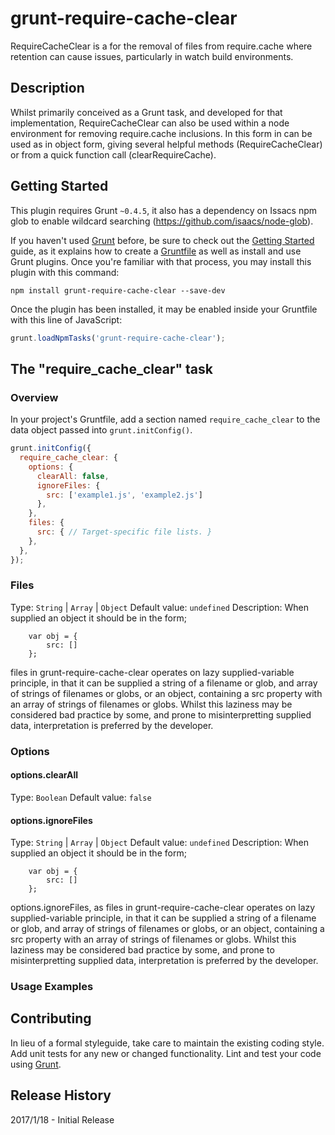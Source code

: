 # grunt-require-cache-clear
RequireCacheClear is a for the removal of files from require.cache where retention can cause issues, particularly in watch build environments.
## Description
Whilst primarily conceived as a Grunt task, and developed for that implementation, RequireCacheClear can also be used within a node environment for removing require.cache inclusions. In this form in can be used as in object form, giving several helpful methods (RequireCacheClear) or from a quick function call (clearRequireCache).

## Getting Started
This plugin requires Grunt `~0.4.5`, it also has a dependency on Issacs npm glob to enable wildcard searching (https://github.com/isaacs/node-glob).

If you haven't used [Grunt](http://gruntjs.com/) before, be sure to check out the [Getting Started](http://gruntjs.com/getting-started) guide, as it explains how to create a [Gruntfile](http://gruntjs.com/sample-gruntfile) as well as install and use Grunt plugins. Once you're familiar with that process, you may install this plugin with this command:

```shell
npm install grunt-require-cache-clear --save-dev
```

Once the plugin has been installed, it may be enabled inside your Gruntfile with this line of JavaScript:

```js
grunt.loadNpmTasks('grunt-require-cache-clear');
```

## The "require_cache_clear" task

### Overview
In your project's Gruntfile, add a section named `require_cache_clear` to the data object passed into `grunt.initConfig()`.

```js
grunt.initConfig({
  require_cache_clear: {
    options: {
      clearAll: false,
      ignoreFiles: {
        src: ['example1.js', 'example2.js']
      },
    },
    files: {
      src: { // Target-specific file lists. }
    },
  },
});
```
### Files
Type: `String` | `Array` | `Object`
Default value: `undefined`
Description: When supplied an object it should be in the form;
```
    var obj = {
        src: []
    };
```
files in grunt-require-cache-clear operates on lazy supplied-variable principle, in that it can be supplied a string of a filename or glob, and array of strings of filenames or globs, or an object, containing a src property with an array of strings of filenames or globs. Whilst this laziness may be considered bad practice by some, and prone to misinterpretting supplied data, interpretation is preferred by the developer.

### Options

#### options.clearAll
Type: `Boolean`
Default value: `false`

#### options.ignoreFiles
Type: `String` | `Array` | `Object`
Default value: `undefined`
Description: When supplied an object it should be in the form;
```
    var obj = {
        src: []
    };
```
options.ignoreFiles, as files in grunt-require-cache-clear operates on lazy supplied-variable principle, in that it can be supplied a string of a filename or glob, and array of strings of filenames or globs, or an object, containing a src property with an array of strings of filenames or globs. Whilst this laziness may be considered bad practice by some, and prone to misinterpretting supplied data, interpretation is preferred by the developer.

### Usage Examples

## Contributing
In lieu of a formal styleguide, take care to maintain the existing coding style. Add unit tests for any new or changed functionality. Lint and test your code using [Grunt](http://gruntjs.com/).

## Release History
2017/1/18 - Initial Release
